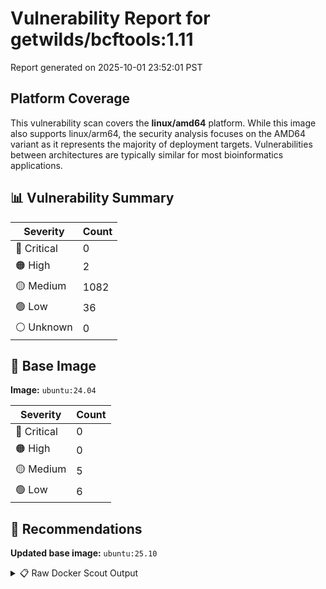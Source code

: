 # Vulnerability Report for getwilds/bcftools:1.11

Report generated on 2025-10-01 23:52:01 PST

## Platform Coverage

This vulnerability scan covers the **linux/amd64** platform. While this image also supports linux/arm64, the security analysis focuses on the AMD64 variant as it represents the majority of deployment targets. Vulnerabilities between architectures are typically similar for most bioinformatics applications.

## 📊 Vulnerability Summary

| Severity | Count |
|----------|-------|
| 🔴 Critical | 0 |
| 🟠 High | 2 |
| 🟡 Medium | 1082 |
| 🟢 Low | 36 |
| ⚪ Unknown | 0 |

## 🐳 Base Image

**Image:** `ubuntu:24.04`

| Severity | Count |
|----------|-------|
| 🔴 Critical | 0 |
| 🟠 High | 0 |
| 🟡 Medium | 5 |
| 🟢 Low | 6 |

## 🔄 Recommendations

**Updated base image:** `ubuntu:25.10`

<details>
<summary>📋 Raw Docker Scout Output</summary>

```text
Target             │  getwilds/bcftools:1.11-amd64  │    0C     2H   1082M    36L   
    digest           │  08c62d54159c                          │                               
  Base image         │  ubuntu:24.04                          │    0C     0H     5M     6L    
  Updated base image │  ubuntu:25.10                          │    0C     0H     0M     0L    
                     │                                        │                  -5     -6    

What's next:
    View vulnerabilities → docker scout cves getwilds/bcftools:1.11-amd64
    View base image update recommendations → docker scout recommendations getwilds/bcftools:1.11-amd64
    Include policy results in your quickview by supplying an organization → docker scout quickview getwilds/bcftools:1.11-amd64 --org <organization>
```
</details>
